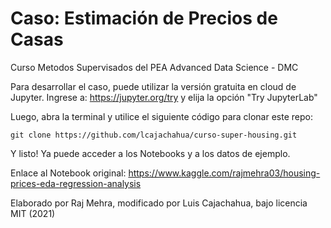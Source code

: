 # Caso: Estimación de Precios de Casas
Curso Metodos Supervisados del PEA Advanced Data Science - DMC

Para desarrollar el caso, puede utilizar la versión gratuita en cloud de Jupyter. Ingrese a: https://jupyter.org/try y elija la opción "Try JupyterLab"

Luego, abra la terminal y utilice el siguiente código para clonar este repo:

```
git clone https://github.com/lcajachahua/curso-super-housing.git
```

Y listo! Ya puede acceder a los Notebooks y a los datos de ejemplo.

Enlace al Notebook original: https://www.kaggle.com/rajmehra03/housing-prices-eda-regression-analysis



Elaborado por Raj Mehra, modificado por Luis Cajachahua, bajo licencia MIT (2021)
